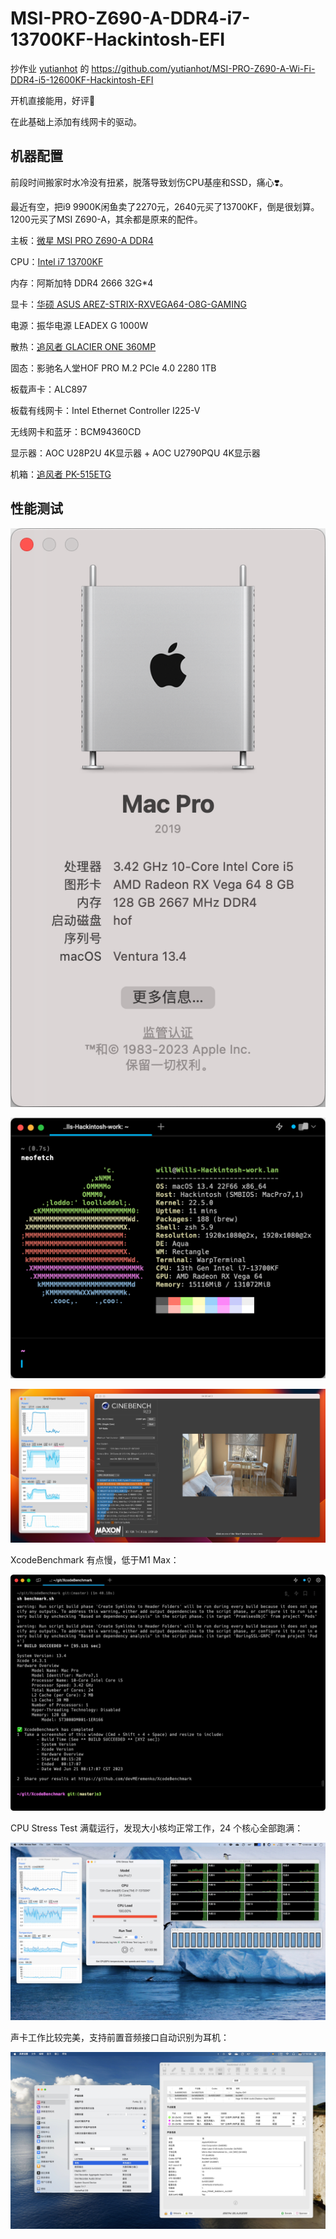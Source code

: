 # MSI-PRO-Z690-A-DDR4-i7-13700KF-Hackintosh-EFI

抄作业 [yutianhot](https://github.com/yutianhot) 的 https://github.com/yutianhot/MSI-PRO-Z690-A-Wi-Fi-DDR4-i5-12600KF-Hackintosh-EFI

开机直接能用，好评💯

在此基础上添加有线网卡的驱动。

## 机器配置

前段时间搬家时水冷没有扭紧，脱落导致划伤CPU基座和SSD，痛心❣️。

最近有空，把i9 9900K闲鱼卖了2270元，2640元买了13700KF，倒是很划算。1200元买了MSI Z690-A，其余都是原来的配件。

主板：[微星 MSI PRO Z690-A DDR4](https://www.msicn.com.cn/Motherboard/PRO-Z690-A-DDR4/Overview)

CPU：[Intel i7 13700KF](https://www.intel.com/content/www/us/en/products/sku/230489/intel-core-i713700kf-processor-30m-cache-up-to-5-40-ghz/specifications.html)

内存：阿斯加特 DDR4 2666 32G*4

显卡：[华硕 ASUS AREZ-STRIX-RXVEGA64-O8G-GAMING](https://www.asus.com/us/Graphics-Cards/AREZ-STRIX-RXVEGA64-O8G-GAMING/)

电源：振华电源 LEADEX G 1000W

散热：[追风者 GLACIER ONE 360MP](https://phanteks.com/Glacier-One-MP.html)

固态：影驰名人堂HOF PRO M.2 PCIe 4.0 2280 1TB

板载声卡：ALC897

板载有线网卡：Intel Ethernet Controller I225-V

无线网卡和蓝牙：BCM94360CD

显示器：AOC U28P2U 4K显示器 + AOC U2790PQU 4K显示器

机箱：[追风者 PK-515ETG](http://www.phanteks.com/Enthoo-Evolv-ATX-TemperedGlass.html)

## 性能测试

![About](./assets/README/About-20230618.png)

![neofetch](./assets/README/neofetch-20230618.png)

![CINEBENCH-R23](./assets/README/CINEBENCH-R23-20230618.jpeg)

XcodeBenchmark 有点慢，低于M1 Max：

![XcodeBenchmark](./assets/README/XcodeBenchmark_2023-06-21_00.18.02.png)

CPU Stress Test 满载运行，发现大小核均正常工作，24 个核心全部跑满：

![CPU-Stress](assets/README/CPU-Stress-20230621.jpeg)

声卡工作比较完美，支持前置音频接口自动识别为耳机：

![Audio](assets/README/Audio-20230621.jpeg)